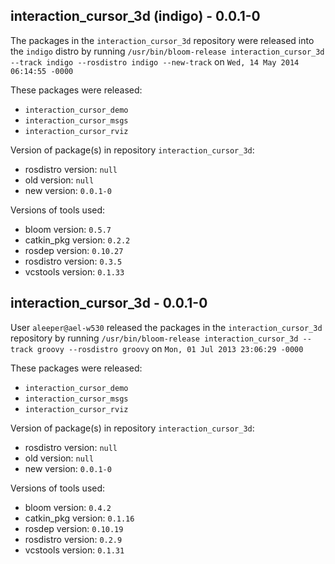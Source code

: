 ## interaction_cursor_3d (indigo) - 0.0.1-0

The packages in the `interaction_cursor_3d` repository were released into the `indigo` distro by running `/usr/bin/bloom-release interaction_cursor_3d --track indigo --rosdistro indigo --new-track` on `Wed, 14 May 2014 06:14:55 -0000`

These packages were released:
- `interaction_cursor_demo`
- `interaction_cursor_msgs`
- `interaction_cursor_rviz`

Version of package(s) in repository `interaction_cursor_3d`:
- rosdistro version: `null`
- old version: `null`
- new version: `0.0.1-0`

Versions of tools used:
- bloom version: `0.5.7`
- catkin_pkg version: `0.2.2`
- rosdep version: `0.10.27`
- rosdistro version: `0.3.5`
- vcstools version: `0.1.33`


## interaction_cursor_3d - 0.0.1-0

User `aleeper@ael-w530` released the packages in the `interaction_cursor_3d` repository by running `/usr/bin/bloom-release interaction_cursor_3d --track groovy --rosdistro groovy` on `Mon, 01 Jul 2013 23:06:29 -0000`

These packages were released:
- `interaction_cursor_demo`
- `interaction_cursor_msgs`
- `interaction_cursor_rviz`

Version of package(s) in repository `interaction_cursor_3d`:
- rosdistro version: `null`
- old version: `null`
- new version: `0.0.1-0`

Versions of tools used:
- bloom version: `0.4.2`
- catkin_pkg version: `0.1.16`
- rosdep version: `0.10.19`
- rosdistro version: `0.2.9`
- vcstools version: `0.1.31`


